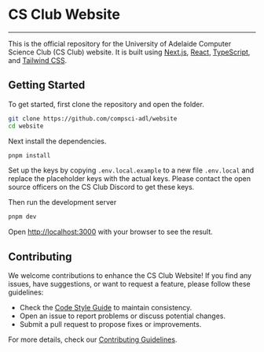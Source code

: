 # CS Club Website

---

This is the official repository for the University of Adelaide Computer Science Club (CS Club) website. It is built using [Next.js](https://nextjs.org/), [React](https://reactjs.org/), [TypeScript](https://www.typescriptlang.org/), and [Tailwind CSS](https://tailwindcss.com/).

## Getting Started

To get started, first clone the repository and open the folder.

```bash
git clone https://github.com/compsci-adl/website
cd website
```

Next install the dependencies.
```bash
pnpm install
```

Set up the keys by copying `.env.local.example` to a new file `.env.local` and replace the placeholder keys with the actual keys. Please contact the open source officers on the CS Club Discord to get these keys.

Then run the development server

```bash
pnpm dev
```

Open [http://localhost:3000](http://localhost:3000) with your browser to see the result.

## Contributing

We welcome contributions to enhance the CS Club Website! If you find any issues, have suggestions, or want to request a feature, please follow these guidelines:

- Check the [Code Style Guide](docs/coding-style.md) to maintain consistency.
- Open an issue to report problems or discuss potential changes.
- Submit a pull request to propose fixes or improvements.

For more details, check our [Contributing Guidelines](CONTRIBUTING.md).

